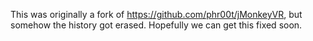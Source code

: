 This was originally a fork of https://github.com/phr00t/jMonkeyVR, but somehow the history got erased. Hopefully we can get this fixed soon.
